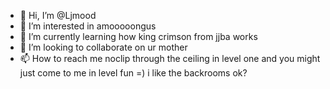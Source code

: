 - 👋 Hi, I’m @Ljmood
- 👀 I’m interested in amooooongus
- 🌱 I’m currently learning how king crimson from jjba works 
- 💞️ I’m looking to collaborate on ur mother
- 📫 How to reach me noclip through the ceiling in level one and you might just come to me in level fun =) 
i like the backrooms ok? 
<!---
Ljmood/Ljmood is a ✨ special ✨ repository because its `README.md` (this file) appears on your GitHub profile.
You can click the Preview link to take a look at your changes.
--->

